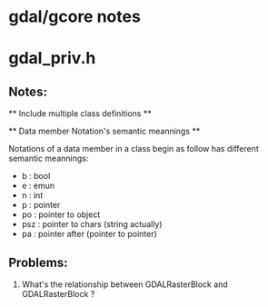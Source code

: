 gdal/gcore notes
================

# gdal_priv.h

## Notes:

** Include multiple class definitions **

** Data member Notation's semantic meannings **

Notations of a data member in a class begin as follow has different semantic
meannings:

* b       : bool
* e       : emun
* n       : int
* p       : pointer
* po      : pointer to object
* psz     : pointer to chars (string actually)
* pa      : pointer after (pointer to pointer)


## Problems:

1. What's the relationship between GDALRasterBlock and GDALRasterBlock ?

